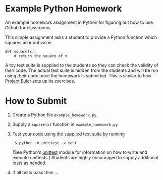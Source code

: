 # Example Python Homework

An example homework assignment in Python for figuring out how to use Github for
classrooms.

This simple assignment asks a student to provide a Python function which squares
an input value.

    def square(x):
        # return the square of x

A toy test suite is supplied to the students so they can check the validity of
their code. The actual test suite is hidden from the students and will be run
using their code once the homework is submitted. This is similar to how
[Project Euler](http://projecteuler.net) sets up its exercises.

# How to Submit

1. Create a Python file `example_homework.py`.
2. Supply a `square(x)` function in `example_homework.py`
3. Test your code using the supplied test suite by running

        $ python -m unittest -v test

   (See Python's [unittest](https://docs.python.org/2/library/unittest.html)
   module for information on how to write and execute unittests.) Students are
   highly encouraged to supply additional tests as needed.
4. If all tests pass then ...

